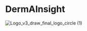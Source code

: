 # DermAInsight
![Logo_v3_draw_final_logo_circle (1)](https://github.com/user-attachments/assets/2c814c48-563e-4589-aa03-1844153ccc05)

